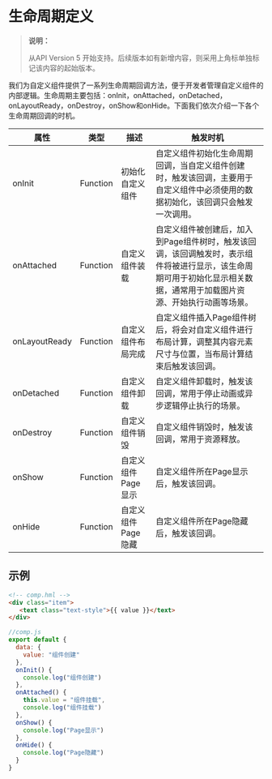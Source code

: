 # 生命周期定义
<!--Kit: ArkUI-->
<!--Subsystem: ArkUI-->
<!--Owner: @mayaolll-->
<!--SE: @jiangdayuan-->
<!--TSE: @lxl007-->

>  **说明：**
>
>  从API Version 5 开始支持。后续版本如有新增内容，则采用上角标单独标记该内容的起始版本。


我们为自定义组件提供了一系列生命周期回调方法，便于开发者管理自定义组件的内部逻辑。生命周期主要包括：onInit，onAttached，onDetached，onLayoutReady，onDestroy，onShow和onHide。下面我们依次介绍一下各个生命周期回调的时机。


| 属性          | 类型     | 描述               | 触发时机                                                     |
| ------------- | -------- | ------------------ | ------------------------------------------------------------ |
| onInit        | Function | 初始化自定义组件   | 自定义组件初始化生命周期回调，当自定义组件创建时，触发该回调，主要用于自定义组件中必须使用的数据初始化，该回调只会触发一次调用。 |
| onAttached    | Function | 自定义组件装载     | 自定义组件被创建后，加入到Page组件树时，触发该回调，该回调触发时，表示组件将被进行显示，该生命周期可用于初始化显示相关数据，通常用于加载图片资源、开始执行动画等场景。 |
| onLayoutReady | Function | 自定义组件布局完成 | 自定义组件插入Page组件树后，将会对自定义组件进行布局计算，调整其内容元素尺寸与位置，当布局计算结束后触发该回调。 |
| onDetached    | Function | 自定义组件卸载     | 自定义组件卸载时，触发该回调，常用于停止动画或异步逻辑停止执行的场景。 |
| onDestroy     | Function | 自定义组件销毁     | 自定义组件销毁时，触发该回调，常用于资源释放。               |
| onShow        | Function | 自定义组件Page显示 | 自定义组件所在Page显示后，触发该回调。                       |
| onHide        | Function | 自定义组件Page隐藏 | 自定义组件所在Page隐藏后，触发该回调。                       |


## 示例

```html
<!-- comp.hml -->
<div class="item">  
   <text class="text-style">{{ value }}</text>  
</div>
```

```js
//comp.js
export default {
  data: {
    value: "组件创建"
  },
  onInit() {
    console.log("组件创建")
  },
  onAttached() {
    this.value = "组件挂载",
    console.log("组件挂载")
  },
  onShow() {
    console.log("Page显示")
  },
  onHide() {
    console.log("Page隐藏")
  }
}
```
